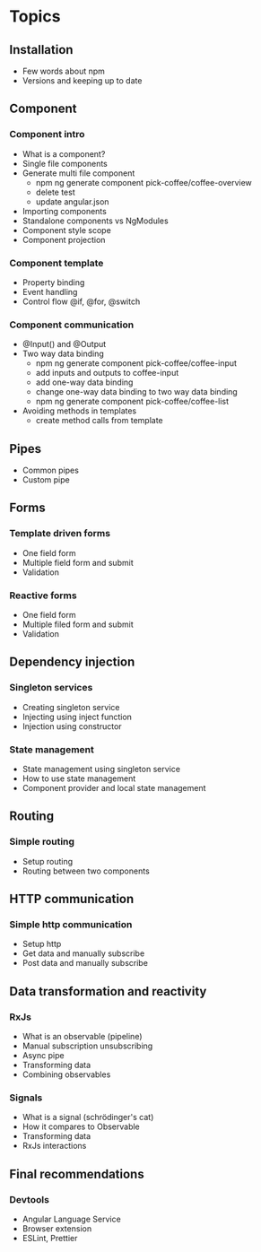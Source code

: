 # Topics

## Installation

- Few words about npm
- Versions and keeping up to date

## Component

### Component intro

- What is a component?
- Single file components
- Generate multi file component
  - npm ng generate component pick-coffee/coffee-overview
  - delete test
  - update angular.json
- Importing components
- Standalone components vs NgModules
- Component style scope
- Component projection

### Component template

- Property binding
- Event handling
- Control flow @if, @for, @switch

### Component communication

- @Input() and @Output
- Two way data binding
  - npm ng generate component pick-coffee/coffee-input
  - add inputs and outputs to coffee-input
  - add one-way data binding
  - change one-way data binding to two way data binding
  - npm ng generate component pick-coffee/coffee-list
- Avoiding methods in templates
  - create method calls from template

## Pipes

- Common pipes
- Custom pipe

## Forms

### Template driven forms

- One field form
- Multiple field form and submit
- Validation

### Reactive forms

- One field form
- Multiple filed form and submit
- Validation

## Dependency injection

### Singleton services

- Creating singleton service
- Injecting using inject function
- Injection using constructor

### State management

- State management using singleton service
- How to use state management
- Component provider and local state management

## Routing

### Simple routing

- Setup routing
- Routing between two components

## HTTP communication

### Simple http communication

- Setup http
- Get data and manually subscribe
- Post data and manually subscribe

## Data transformation and reactivity

### RxJs

- What is an observable (pipeline)
- Manual subscription unsubscribing
- Async pipe
- Transforming data
- Combining observables

### Signals

- What is a signal (schrödinger's cat)
- How it compares to Observable
- Transforming data
- RxJs interactions

## Final recommendations

### Devtools

- Angular Language Service
- Browser extension
- ESLint, Prettier
